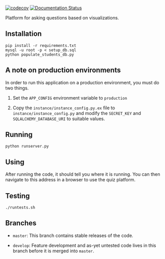 [![codecov](https://codecov.io/gh/PlasmaSheep/quizApp/branch/develop/graph/badge.svg)](https://codecov.io/gh/PlasmaSheep/quizApp)
[![Documentation Status](https://readthedocs.org/projects/quizapp/badge/?version=latest)](http://quizapp.readthedocs.io/en/latest/?badge=latest)


Platform for asking questions based on visualizations.

## Installation

    pip install -r requirements.txt
    mysql -u root -p < setup_db.sql
    python populate_students_db.py

## A note on production environments

In order to run this application on a production environment, you must do two
things.

1. Set the `APP_CONFIG` environment variable to `production`

2. Copy the `instance/instance_config.py.ex` file to `instance/instance_config.py` and modify
    the `SECRET_KEY` and `SQLALCHEMY_DATABASE_URI` to suitable values.

## Running

    python runserver.py

## Using

After running the code, it should tell you where it is running. You can
then navigate to this address in a browser to use the quiz platform.

## Testing

    ./runtests.sh

## Branches

- `master`: This branch contains stable releases of the code.

- `develop`: Feature development and as-yet untested code lives in
    this branch before it is merged into `master`.

